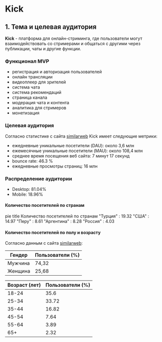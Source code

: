 # Kick

## 1. Тема и целевая аудитория
**Kick** - платформа для онлайн-стриминга, где пользователи могут взаимодействовать со стримерами и общаться с другими через публикации, чаты и другие функции.

### Функционал MVP
- регистрация и авторизация пользователей
- онлайн трансляции
- видеоплеер для зрителей
- система чата
- система рекомендаций
- страница канала
- модерация чата и контента
- аналитика для стримеров
- монетизация

### Целевая аудитория
Согласно статистике с сайта [similarweb](https://www.similarweb.com/website/kick.com) Kick имеет следующие метрики:
- ежедневные уникальные посетители (DAU): около 3,6 млн
- ежемесячные уникальные посетители (MAU): около 108,4 млн
- среднее время посещения веб сайта: 7 минут 17 секунд
- bounce rate: 46.3 %
- ежедневные просмотры страниц: 16 млн

### Распределение аудитории
- Desktop: 81.04%
- Mobile: 18.96%

#### Количество посетителей по странам
pie
    title Количество посетителей по странам
    "Турция" : 19.32
    "США" : 14.97
    "Перу" : 8.61
    "Аргентина" : 8.28
    "Россия" : 4.03

#### Количество посетителей по полу и возрасту
Согласно данным с сайта  [similarweb](https://www.similarweb.com/website/kick.com):

| Гендер  | Пользователи (%) |
|---------|------------------|
| Мужчина |      74,32       |
| Женщина |      25,68       |

| Возраст (лет) | Пользователи (%) |
|---------------|------------------|
|     18-24     |       35.6       |
|     25-34     |       33.72      |
|     35-44     |       16.82      |
|     45-54     |        7.64      |
|     55-64     |        3.89      |
|      65+      |        2.32      |
